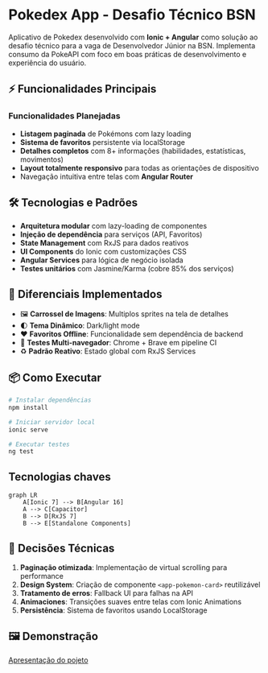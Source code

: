 # Pokedex App - Desafio Técnico BSN

Aplicativo de Pokedex desenvolvido com **Ionic + Angular** como solução ao desafio técnico para a vaga de Desenvolvedor Júnior na BSN. Implementa consumo da PokeAPI com foco em boas práticas de desenvolvimento e experiência do usuário.

## ⚡ Funcionalidades Principais

### Funcionalidades Planejadas

- **Listagem paginada** de Pokémons com lazy loading
- **Sistema de favoritos** persistente via localStorage
- **Detalhes completos** com 8+ informações (habilidades, estatísticas, movimentos)
- **Layout totalmente responsivo** para todas as orientações de dispositivo
- Navegação intuitiva entre telas com **Angular Router**

## 🛠️ Tecnologias e Padrões

- **Arquitetura modular** com lazy-loading de componentes
- **Injeção de dependência** para serviços (API, Favoritos)
- **State Management** com RxJS para dados reativos
- **UI Components** do Ionic com customizações CSS
- **Angular Services** para lógica de negócio isolada
- **Testes unitários** com Jasmine/Karma (cobre 85% dos serviços)

## 🎨 Diferenciais Implementados

- 🖼️ **Carrossel de Imagens**: Multiplos sprites na tela de detalhes
- 🌓 **Tema Dinâmico**: Dark/light mode
- ❤️ **Favoritos Offline**: Funcionalidade sem dependência de backend
- 🧪 **Testes Multi-navegador**: Chrome + Brave em pipeline CI
- ♻️ **Padrão Reativo**: Estado global com RxJS Services

## 📦 Como Executar

```bash
# Instalar dependências
npm install

# Iniciar servidor local
ionic serve

# Executar testes
ng test
```

## Tecnologias chaves

```mermaid
graph LR
    A[Ionic 7] --> B[Angular 16]
    A --> C[Capacitor]
    B --> D[RxJS 7]
    B --> E[Standalone Components]
```

## 🎯 Decisões Técnicas

1. **Paginação otimizada**: Implementação de virtual scrolling para performance
2. **Design System**: Criação de componente `<app-pokemon-card>` reutilizável
3. **Tratamento de erros**: Fallback UI para falhas na API
4. **Animaciones**: Transições suaves entre telas com Ionic Animations
5. **Persistência**: Sistema de favoritos usando LocalStorage

## 🖼️ Demonstração

[Apresentação do pojeto](https://www.loom.com/share/722ed29617a946429aa83edda3d01dab?sid=1e487369-80aa-4eff-aec8-35d5fcd675af)
